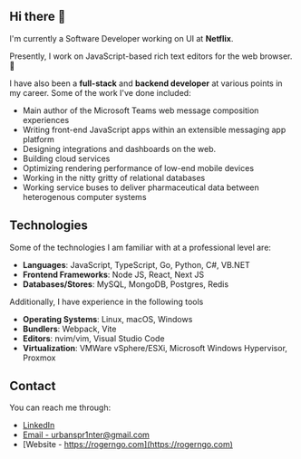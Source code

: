 ## Hi there 👋

I'm currently a Software Developer working on UI at **Netflix**. 

Presently, I work on JavaScript-based rich text editors for the web browser. 📝

I have also been a **full-stack** and **backend developer** at various points in my career. Some of the work I've done included:
* Main author of the Microsoft Teams web message composition experiences
* Writing front-end JavaScript apps within an extensible messaging app platform
* Designing integrations and dashboards on the web.
* Building cloud services
* Optimizing rendering performance of low-end mobile devices
* Working in the nitty gritty of relational databases
* Working service buses to deliver pharmaceutical data between heterogenous computer systems

## Technologies

Some of the technologies I am familiar with at a professional level are:

* **Languages**: JavaScript, TypeScript, Go, Python, C#, VB.NET
* **Frontend Frameworks**: Node JS, React, Next JS
* **Databases/Stores**: MySQL, MongoDB, Postgres, Redis

Additionally, I have experience in the following tools

* **Operating Systems**: Linux, macOS, Windows
* **Bundlers**: Webpack, Vite
* **Editors**: nvim/vim, Visual Studio Code
* **Virtualization**: VMWare vSphere/ESXi, Microsoft Windows Hypervisor, Proxmox

## Contact
You can reach me through:
* [LinkedIn](https://www.linkedin.com/in/rogerngo90)
* [Email - urbanspr1nter@gmail.com](mailto:urbanspr1nter@gmail.com)
* [Website - https://rogerngo.com](https://rogerngo.com) 

<!--
**urbanspr1nter/urbanspr1nter** is a ✨ _special_ ✨ repository because its `README.md` (this file) appears on your GitHub profile.

Here are some ideas to get you started:

- 🔭 I’m currently working on ...
- 🌱 I’m currently learning ...
- 👯 I’m looking to collaborate on ...
- 🤔 I’m looking for help with ...
- 💬 Ask me about ...
- 📫 How to reach me: ...
- 😄 Pronouns: ...
- ⚡ Fun fact: ...
-->
